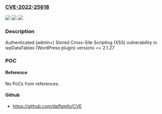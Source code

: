 ### [CVE-2022-25618](https://cve.mitre.org/cgi-bin/cvename.cgi?name=CVE-2022-25618)
![](https://img.shields.io/static/v1?label=Product&message=wpDataTables%20%E2%80%93%20Tables%20%26%20Table%20Charts%20(WordPress%20plugin)&color=blue)
![](https://img.shields.io/static/v1?label=Version&message=%3C%3D%202.1.27%3C%3D%202.1.27%20&color=brighgreen)
![](https://img.shields.io/static/v1?label=Vulnerability&message=CWE-79%20Cross-site%20Scripting%20(XSS)&color=brighgreen)

### Description

Authenticated (admin+) Stored Cross-Site Scripting (XSS) vulnerability in wpDataTables (WordPress plugin) versions <= 2.1.27

### POC

#### Reference
No PoCs from references.

#### Github
- https://github.com/daffainfo/CVE

